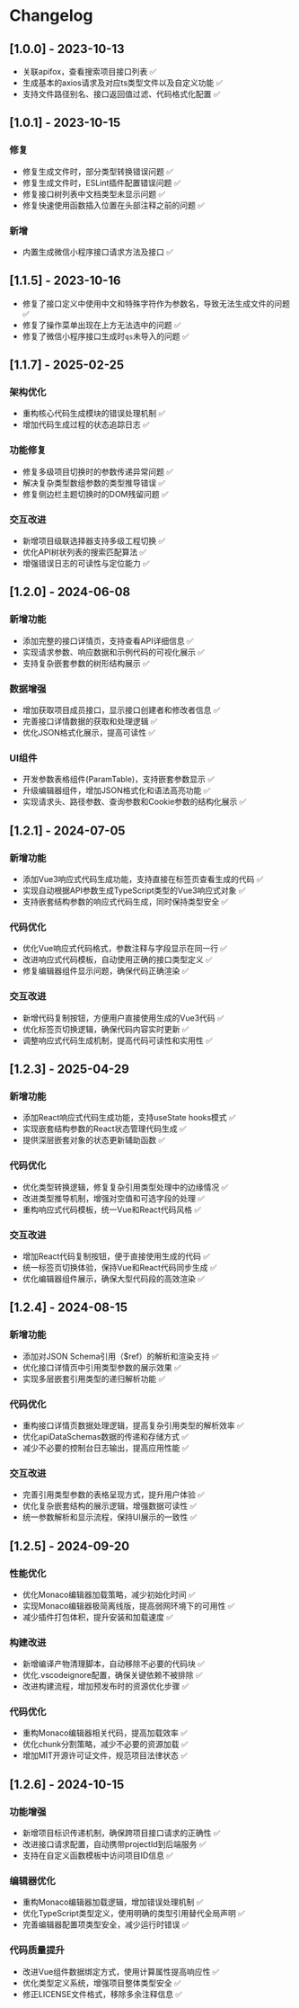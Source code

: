 <!--
 * @FilePath: /AutoAPIGen/CHANGELOG.md
 * @Description: 
-->
# Changelog

## [1.0.0] - 2023-10-13

- 关联apifox，查看搜索项目接口列表 ✅
- 生成基本的axios请求及对应ts类型文件以及自定义功能 ✅
- 支持文件路径别名、接口返回值过滤、代码格式化配置 ✅

## [1.0.1] - 2023-10-15

### 修复

- 修复生成文件时，部分类型转换错误问题 ✅
- 修复生成文件时，ESLint插件配置错误问题 ✅
- 修复接口树列表中文档类型未显示问题 ✅
- 修复快速使用函数插入位置在头部注释之前的问题 ✅

### 新增

- 内置生成微信小程序接口请求方法及接口 ✅

## [1.1.5] - 2023-10-16

- 修复了接口定义中使用中文和特殊字符作为参数名，导致无法生成文件的问题 ✅
- 修复了操作菜单出现在上方无法选中的问题 ✅
- 修复了微信小程序接口生成时`qs`未导入的问题 ✅

## [1.1.7] - 2025-02-25

### 架构优化

- 重构核心代码生成模块的错误处理机制 ✅
- 增加代码生成过程的状态追踪日志 ✅

### 功能修复

- 修复多级项目切换时的参数传递异常问题 ✅  
- 解决复杂类型数组参数的类型推导错误 ✅
- 修复侧边栏主题切换时的DOM残留问题 ✅

### 交互改进

- 新增项目级联选择器支持多级工程切换 ✅
- 优化API树状列表的搜索匹配算法 ✅
- 增强错误日志的可读性与定位能力 ✅

## [1.2.0] - 2024-06-08

### 新增功能

- 添加完整的接口详情页，支持查看API详细信息 ✅
- 实现请求参数、响应数据和示例代码的可视化展示 ✅
- 支持复杂嵌套参数的树形结构展示 ✅

### 数据增强

- 增加获取项目成员接口，显示接口创建者和修改者信息 ✅
- 完善接口详情数据的获取和处理逻辑 ✅
- 优化JSON格式化展示，提高可读性 ✅

### UI组件

- 开发参数表格组件(ParamTable)，支持嵌套参数显示 ✅
- 升级编辑器组件，增加JSON格式化和语法高亮功能 ✅
- 实现请求头、路径参数、查询参数和Cookie参数的结构化展示 ✅

## [1.2.1] - 2024-07-05

### 新增功能

- 添加Vue3响应式代码生成功能，支持直接在标签页查看生成的代码 ✅
- 实现自动根据API参数生成TypeScript类型的Vue3响应式对象 ✅
- 支持嵌套结构参数的响应式代码生成，同时保持类型安全 ✅

### 代码优化

- 优化Vue响应式代码格式，参数注释与字段显示在同一行 ✅
- 改进响应式代码模板，自动使用正确的接口类型定义 ✅
- 修复编辑器组件显示问题，确保代码正确渲染 ✅

### 交互改进

- 新增代码复制按钮，方便用户直接使用生成的Vue3代码 ✅
- 优化标签页切换逻辑，确保代码内容实时更新 ✅
- 调整响应式代码生成机制，提高代码可读性和实用性 ✅

## [1.2.3] - 2025-04-29

### 新增功能

- 添加React响应式代码生成功能，支持useState hooks模式 ✅
- 实现嵌套结构参数的React状态管理代码生成 ✅
- 提供深层嵌套对象的状态更新辅助函数 ✅

### 代码优化

- 优化类型转换逻辑，修复复杂引用类型处理中的边缘情况 ✅
- 改进类型推导机制，增强对空值和可选字段的处理 ✅
- 重构响应式代码模板，统一Vue和React代码风格 ✅

### 交互改进

- 增加React代码复制按钮，便于直接使用生成的代码 ✅
- 统一标签页切换体验，保持Vue和React代码同步生成 ✅
- 优化编辑器组件展示，确保大型代码段的高效渲染 ✅

## [1.2.4] - 2024-08-15

### 新增功能

- 添加对JSON Schema引用（$ref）的解析和渲染支持 ✅
- 优化接口详情页中引用类型参数的展示效果 ✅
- 实现多层嵌套引用类型的递归解析功能 ✅

### 代码优化

- 重构接口详情页数据处理逻辑，提高复杂引用类型的解析效率 ✅
- 优化apiDataSchemas数据的传递和存储方式 ✅
- 减少不必要的控制台日志输出，提高应用性能 ✅

### 交互改进

- 完善引用类型参数的表格呈现方式，提升用户体验 ✅
- 优化复杂嵌套结构的展示逻辑，增强数据可读性 ✅
- 统一参数解析和显示流程，保持UI展示的一致性 ✅

## [1.2.5] - 2024-09-20

### 性能优化

- 优化Monaco编辑器加载策略，减少初始化时间 ✅
- 实现Monaco编辑器极简离线版，提高弱网环境下的可用性 ✅
- 减少插件打包体积，提升安装和加载速度 ✅

### 构建改进

- 新增编译产物清理脚本，自动移除不必要的代码块 ✅
- 优化.vscodeignore配置，确保关键依赖不被排除 ✅
- 改进构建流程，增加预发布时的资源优化步骤 ✅

### 代码优化

- 重构Monaco编辑器相关代码，提高加载效率 ✅
- 优化chunk分割策略，减少不必要的资源加载 ✅
- 增加MIT开源许可证文件，规范项目法律状态 ✅

## [1.2.6] - 2024-10-15

### 功能增强

- 新增项目标识传递机制，确保跨项目接口请求的正确性 ✅
- 改进接口请求配置，自动携带projectId到后端服务 ✅
- 支持在自定义函数模板中访问项目ID信息 ✅

### 编辑器优化

- 重构Monaco编辑器加载逻辑，增加错误处理机制 ✅
- 优化TypeScript类型定义，使用明确的类型引用替代全局声明 ✅
- 完善编辑器配置项类型安全，减少运行时错误 ✅

### 代码质量提升

- 改进Vue组件数据绑定方式，使用计算属性提高响应性 ✅
- 优化类型定义系统，增强项目整体类型安全 ✅
- 修正LICENSE文件格式，移除多余注释信息 ✅
